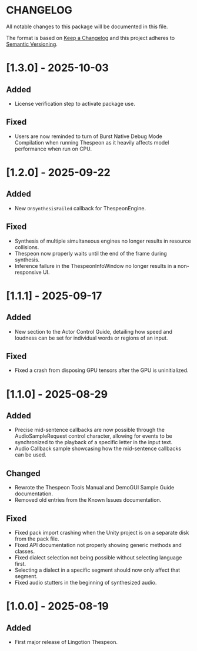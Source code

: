 # CHANGELOG
All notable changes to this package will be documented in this file.

The format is based on [Keep a Changelog](http://keepachangelog.com/en/1.0.0/)
and this project adheres to [Semantic Versioning](http://semver.org/spec/v2.0.0.html).
# [1.3.0] - 2025-10-03
## Added
* License verification step to activate package use.
## Fixed
* Users are now reminded to turn of Burst Native Debug Mode Compilation when running Thespeon as it heavily affects model performance when run on CPU.
# [1.2.0] - 2025-09-22
## Added
* New `OnSynthesisFailed` callback for ThespeonEngine.
## Fixed
* Synthesis of multiple simultaneous engines no longer results in resource collisions.
* Thespeon now properly waits until the end of the frame during synthesis.
* Inference failure in the ThespeonInfoWindow no longer results in a non-responsive UI.
# [1.1.1] - 2025-09-17
## Added
* New section to the Actor Control Guide, detailing how speed and loudness can be set for individual words or regions of an input.
## Fixed
* Fixed a crash from disposing GPU tensors after the GPU is uninitialized.
# [1.1.0] - 2025-08-29
## Added
* Precise mid-sentence callbacks are now possible through the AudioSampleRequest control character, allowing for events to be synchronized to the playback of a specific letter in the input text.
* Audio Callback sample showcasing how the mid-sentence callbacks can be used.
## Changed
* Rewrote the Thespeon Tools Manual and DemoGUI Sample Guide documentation.
* Removed old entries from the Known Issues documentation.
## Fixed
* Fixed pack import crashing when the Unity project is on a separate disk from the pack file.
* Fixed API documentation not properly showing generic methods and classes.
* Fixed dialect selection not being possible without selecting language first.
* Selecting a dialect in a specific segment should now only affect that segment.
* Fixed audio stutters in the beginning of synthesized audio.
# [1.0.0] - 2025-08-19
## Added
* First major release of Lingotion Thespeon.


